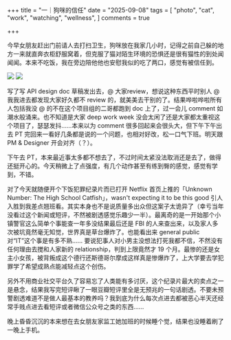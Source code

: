 +++
title = "一｜狗咪的信任"
date = "2025-09-08"
tags = [
    "photo",
    "cat",
    "work",
    "watching",
    "wellness",
]
comments = true

+++

今早女朋友赶出门前请人去打扫卫生，狗咪放在我家几小时，记得之前自己躲的地方一来就直奔衣柜舒服窝着，但克服了猫对陌生环境的恐惧还是很有猫性的到处闻闻闻。本来不吃饭，我在旁边陪他他也安慰我似的吃了两口，感觉有被信任到。

![](https://media.douchi.space/douchi/media_attachments/files/115/172/760/547/662/740/original/84978c9ddd56db46.png)
![](https://media.douchi.space/douchi/media_attachments/files/115/172/780/133/560/948/original/0d44f637abddae82.png)

写了写 API design doc 草稿发出去，@ 大家review，想说这种东西平时别人 @ 我我进去都发现大家好久都不 review 的，就美美去干别的了。结果哗啦哗啦所有人包括我没 @ 的不在这个项目组的二哥都跑到 doc 上了，过一会儿 comment 如潮水般涌来。也不知道是大家 deep work week 没会太闲了还是大家都太重视这个项目了，瑟瑟发抖……本来以为 comment 很多回起来会很头大，但下午下午出去 PT 完回来一看好几条都是说的一个问题，也相对好改，松一口气下班。明天跟 PM & Designer 开会对齐（？）。

下午去 PT，本来最近事太多都不想去了，不过时间太紧没法取消还是去了，做得还挺开心的。今天稍微上了点强度，有几个动作甚至有练到臀的感觉，感觉有学到，不错。

对了今天就随便开个下饭犯罪纪录片而已打开 Netflix 首页上推的「Unknown Number: The High School Catfish」，wasn't expecting it to be this good 引人入胜到我差点翘班看。其实本身也不是说质量多出众但这案子太诡异了（幸亏当年没看过这个新闻或短评，不然被剧透感觉乐趣少一半）。最离奇的是一开始那个小镇警官这么简单个事能查一年多没结果最后还是 FBI 的人来查出来，以及家人多次被坑竟然毫无知觉，世界真是草台爆炸了。也能看出来 general public 对“IT”这个事是有多不熟…… 要说犯事人对小男主没想法打死我都不信，不然没有任何理由去搅和人家新的 relationship，判到上限竟然才 19 个月。最惨的还是女主小女孩，被背叛成这个德行还斯德哥尔摩成这样真是惨爆炸了，上大学要去学犯罪学了希望成熟点能减轻点这个创伤。

另外不用商业社交平台久了容易忘了人类能有多讨厌，这个纪录片最大的卖点之一是悬念，结果我写完短评瞅了一眼豆瓣短评里全是无预兆的一句话剧透。不要未预警剧透难道不是做人最基本的教养吗？我到底为什么每次点进去都被恶心半天还经常手贱点进去看短评或者微信公众号之类的东西…… 

晚上昏昏沉沉的本来想在去女朋友家监工她加班的时候睡个觉，结果也没睡着刷了一晚上手机。